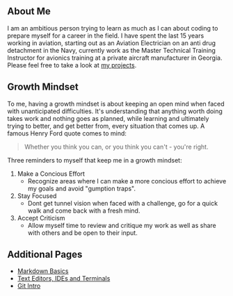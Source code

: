 ## About Me 

I am an ambitious person trying to learn as much as I can about coding to prepare myself for a career in the field. I have spent the last 15 years working in aviation, starting out as an Aviation Electrician on an anti drug detachment in the Navy, currently work as the Master Technical Training Instructor for avionics training at a private aircraft manufacturer in Georgia. Please feel free to take a look at [my projects](https://github.com/DustinHall?tab=projects).

## Growth Mindset 

To me, having a growth mindset is about keeping an open mind when faced with unanticipated difficulties. It's understanding that anything worth doing takes work and nothing goes as planned, while learning and ultimately trying to better, and get better from, every situation that comes up. A famous Henry Ford quote comes to mind:
> Whether you think you can, or you think you can't - you're right. 

Three reminders to myself that keep me in a growth mindset:
 1. Make a Concious Effort
    - Recognize areas where I can make a more concious effort to achieve my goals and avoid "gumption traps".   
 2. Stay Focused
    - Dont get tunnel vision when faced with a challenge, go for a quick walk and come back with a fresh mind.  
 3. Accept Criticism 
    - Allow myself time to review and critique my work as well as share with others and be open to their input. 

## Additional Pages 
* [Markdown Basics](https://dustinhall.github.io/reading-notes/markdown)
* [Text Editors, IDEs and Terminals](https://dustinhall.github.io/reading-notes/text-editor)
* [Git Intro](https://dustinhall.github.io/reading-notes/git-intro)
